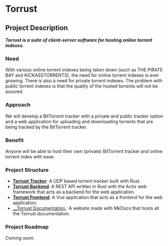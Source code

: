 # Torrust

## Project Description

***Torrust is a suite of client-server software for hosting online torrent indexes.***

### Need

With various online torrent indexes being taken down (such as THE PIRATE BAY and KICKASSTORRENTS), the need for online torrent indexes is ever growing.
There is also a need for private torrent indexes. The problem with public torrent indexes is that the quality of the hosted torrents will not be assured.

### Approach

We will develop a BitTorrent tracker with a private and public tracker option and a web application for uploading and downloading torrents that are being tracked by the BitTorrent tracker.

### Benefit

Anyone will be able to host their own (private) BitTorrent tracker and online torrent index with ease.

### Project Structure

- [__Torrust Tracker__](https://github.com/torrust/torrust-tracker): A UDP based torrent tracker built with Rust.
- [__Torrust Backend__](https://github.com/torrust/torrust-web-backend): A REST API written in Rust with the Actix web framework that acts as a backend for the web application.
- [__Torrust Frontend__](https://github.com/torrust/torrust-web-frontend): A Vue application that acts as a frontend for the web application.
- [__Torrust Documentation ](https://github.com/torrust/torrust-documentation): A website made with MkDocs that hosts all the Torrust documentation.

### Project Roadmap

*Coming soon.*

